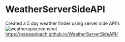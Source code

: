 # WeatherServerSideAPI
Created a 5 day weather finder using server side API's 
![weatherapiscreenshot](https://github.com/PapaSpinach/WeatherServerSideAPI/assets/146040691/783661db-3e8a-483e-aefb-60e37eedb962)
https://papaspinach.github.io/WeatherServerSideAPI/
